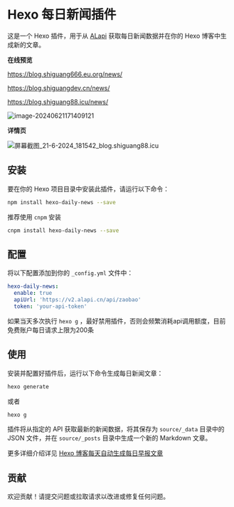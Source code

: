 # Hexo 每日新闻插件

这是一个 Hexo 插件，用于从 [ALapi](ALapi.cn) 获取每日新闻数据并在你的 Hexo 博客中生成新的文章。

**在线预览**

https://blog.shiguang666.eu.org/news/

https://blog.shiguangdev.cn/news/

https://blog.shiguang88.icu/news/



![image-20240621171409121](https://img2023.cnblogs.com/blog/2233039/202406/2233039-20240621171409145-1892318092.png)



**详情页**

![屏幕截图_21-6-2024_181542_blog.shiguang88.icu](https://img2023.cnblogs.com/blog/2233039/202406/2233039-20240621181814944-348071043.jpg)

## 安装

要在你的 Hexo 项目目录中安装此插件，请运行以下命令：

```bash
npm install hexo-daily-news --save
```

推荐使用 `cnpm` 安装

```bash
cnpm install hexo-daily-news --save
```

## 配置

将以下配置添加到你的 `_config.yml` 文件中：

```yaml
hexo-daily-news:
  enable: true
  apiUrl: 'https://v2.alapi.cn/api/zaobao'
  token: 'your-api-token'
```



如果当天多次执行 `hexo g` ，最好禁用插件，否则会频繁消耗api调用额度，目前免费账户每日请求上限为200条

## 使用

安装并配置好插件后，运行以下命令生成每日新闻文章：

```bash
hexo generate
```

或者

```bash
hexo g
```



插件将从指定的 API 获取最新的新闻数据，将其保存为 `source/_data` 目录中的 JSON 文件，并在 `source/_posts` 目录中生成一个新的 Markdown 文章。



更多详细介绍详见 [Hexo 博客每天自动生成每日早报文章](https://blog.shiguangdev.cn/2024/06/20/b4d1ca345b31/)

## 贡献

欢迎贡献！请提交问题或拉取请求以改进或修复任何问题。

